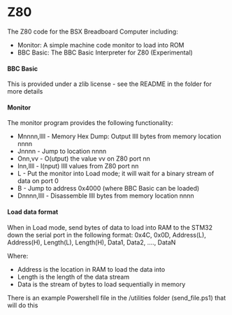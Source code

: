 # Z80
The Z80 code for the BSX Breadboard Computer including:

- Monitor: A simple machine code monitor to load into ROM
- BBC Basic: The BBC Basic Interpreter for Z80 (Experimental)

#### BBC Basic
This is provided under a zlib license - see the README in the folder for more details

#### Monitor
The monitor program provides the following functionality:

- Mnnnn,llll - Memory Hex Dump: Output llll bytes from memory location nnnn 
- Jnnnn - Jump to location nnnn
- Onn,vv - O(utput) the value vv on Z80 port nn
- Inn,llll - I(nput) llll values from Z80 port nn
- L - Put the monitor into Load mode; it will wait for a binary stream of data on port 0
- B - Jump to address 0x4000 (where BBC Basic can be loaded)
- Dnnnn,llll - Disassemble llll bytes from memory location nnnn

#### Load data format
When in Load mode, send bytes of data to load into RAM to the STM32 down the serial port in the
following format:
0x4C, 0x0D, Address(L), Address(H), Length(L), Length(H), Data1, Data2, ...., DataN

Where:
- Address is the location in RAM to load the data into
- Length is the length of the data stream
- Data is the stream of bytes to load sequentially in memory

There is an example Powershell file in the /utilities folder (send_file.ps1) that will do this
